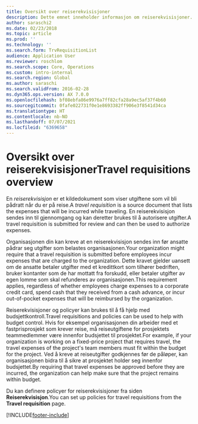 ```yaml
---
title: Oversikt over reiserekvisisjoner
description: Dette emnet inneholder informasjon om reiserekvisisjoner. En reiserekvisisjon dokumenterer planlagte reiseutgifter.
author: saraschi2
ms.date: 02/23/2018
ms.topic: article
ms.prod: ''
ms.technology: ''
ms.search.form: TrvRequisitionList
audience: Application User
ms.reviewer: roschlom
ms.search.scope: Core, Operations
ms.custom: intro-internal
ms.search.region: Global
ms.author: saraschi
ms.search.validFrom: 2016-02-28
ms.dyn365.ops.version: AX 7.0.0
ms.openlocfilehash: bf08ebfa86e9976a7ff82cfa28a9ec5af37f4b60
ms.sourcegitcommit: 0fafe022731f0e1e8693382ff906e3f8541d34ca
ms.translationtype: HT
ms.contentlocale: nb-NO
ms.lasthandoff: 07/07/2021
ms.locfileid: "6369658"
---
```

# <a name="travel-requisitions-overview"></a><span data-ttu-id="f445f-104">Oversikt over reiserekvisisjoner</span><span class="sxs-lookup"><span data-stu-id="f445f-104">Travel requisitions overview</span></span>

<span data-ttu-id="f445f-105">En *reiserekvisisjon* er et kildedokument som viser utgiftene som vil bli pådratt når du er på reise.</span><span class="sxs-lookup"><span data-stu-id="f445f-105">A *travel requisition* is a source document that lists the expenses that will be incurred while traveling.</span></span> <span data-ttu-id="f445f-106">En reiserekvisisjon sendes inn til gjennomgang og kan deretter brukes til å autorisere utgifter.</span><span class="sxs-lookup"><span data-stu-id="f445f-106">A travel requisition is submitted for review and can then be used to authorize expenses.</span></span>

<span data-ttu-id="f445f-107">Organisasjonen din kan kreve at en reiserekvisisjon sendes inn før ansatte pådrar seg utgifter som belastes organisasjonen.</span><span class="sxs-lookup"><span data-stu-id="f445f-107">Your organization might require that a travel requisition is submitted before employees incur expenses that are charged to the organization.</span></span> <span data-ttu-id="f445f-108">Dette kravet gjelder uansett om de ansatte betaler utgifter med et kredittkort som tilhører bedriften, bruker kontanter som de har mottatt fra forskudd, eller betaler utgifter av egen lomme som skal refunderes av organisasjonen.</span><span class="sxs-lookup"><span data-stu-id="f445f-108">This requirement applies, regardless of whether employees charge expenses to a corporate credit card, spend cash that they received from a cash advance, or incur out-of-pocket expenses that will be reimbursed by the organization.</span></span>

<span data-ttu-id="f445f-109">Reiserekvisisjoner og policyer kan brukes til å få hjelp med budsjettkontroll.</span><span class="sxs-lookup"><span data-stu-id="f445f-109">Travel requisitions and policies can be used to help with budget control.</span></span> <span data-ttu-id="f445f-110">Hvis for eksempel organisasjonen din arbeider med et fastprisprosjekt som krever reise, må reiseutgiftene for prosjektets teammedlemmer være innenfor budsjettet til prosjektet.</span><span class="sxs-lookup"><span data-stu-id="f445f-110">For example, if your organization is working on a fixed-price project that requires travel, the travel expenses of the project's team members must fit within the budget for the project.</span></span> <span data-ttu-id="f445f-111">Ved å kreve at reiseutgifter godkjennes før de påløper, kan organisasjonen bidra til å sikre at prosjektet holder seg innenfor budsjettet.</span><span class="sxs-lookup"><span data-stu-id="f445f-111">By requiring that travel expenses be approved before they are incurred, the organization can help make sure that the project remains within budget.</span></span>

<span data-ttu-id="f445f-112">Du kan definere policyer for reiserekvisisjoner fra siden **Reiserekvisisjon**.</span><span class="sxs-lookup"><span data-stu-id="f445f-112">You can set up policies for travel requisitions from the **Travel requisition** page.</span></span>


[!INCLUDE[footer-include](../includes/footer-banner.md)]
